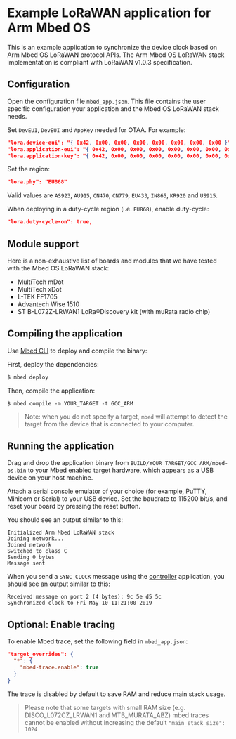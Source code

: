 # Example LoRaWAN application for Arm Mbed OS

This is an example application to synchronize the device clock based on Arm Mbed OS LoRaWAN protocol APIs. The Arm Mbed OS LoRaWAN stack implementation is compliant with LoRaWAN v1.0.3 specification. 

## Configuration

Open the configuration file `mbed_app.json`. This file contains the user specific configuration your application and the Mbed OS LoRaWAN stack needs.

Set `DevEUI`, `DevEUI` and `AppKey` needed for OTAA. For example:

```json
"lora.device-eui": "{ 0x42, 0x00, 0x00, 0x00, 0x00, 0x00, 0x00, 0x00 }",
"lora.application-eui": "{ 0x42, 0x00, 0x00, 0x00, 0x00, 0x00, 0x00, 0x00 }",
"lora.application-key": "{ 0x42, 0x00, 0x00, 0x00, 0x00, 0x00, 0x00, 0x00, 0x00, 0x00, 0x00, 0x00, 0x00, 0x00, 0x00, 0x00 }"
```

Set the region:

```json
"lora.phy": "EU868"
```

Valid values are `AS923`, `AU915`, `CN470`, `CN779`, `EU433`, `IN865`, `KR920` and `US915`.

When deploying in a duty-cycle region (i.e. `EU868`), enable duty-cycle:

```json
"lora.duty-cycle-on": true,
```

## Module support

Here is a non-exhaustive list of boards and modules that we have tested with the Mbed OS LoRaWAN stack:

- MultiTech mDot
- MultiTech xDot
- L-TEK FF1705
- Advantech Wise 1510
- ST B-L072Z-LRWAN1 LoRa®Discovery kit (with muRata radio chip)

## Compiling the application

Use [Mbed CLI](https://os.mbed.com/docs/mbed-os/v5.12/tools/developing-mbed-cli.html) to deploy and compile the binary:

First, deploy the dependencies:

```sh
$ mbed deploy
```

Then, compile the application:

```
$ mbed compile -m YOUR_TARGET -t GCC_ARM
```

>Note: when you do not specify a target, `mbed` will attempt to detect the target from the device that is connected to your computer.

## Running the application

Drag and drop the application binary from `BUILD/YOUR_TARGET/GCC_ARM/mbed-os.bin` to your Mbed enabled target hardware, which appears as a USB device on your host machine. 

Attach a serial console emulator of your choice (for example, PuTTY, Minicom or Serial) to your USB device. Set the baudrate to 115200 bit/s, and reset your board by pressing the reset button.

You should see an output similar to this:

```
Initialized Arm Mbed LoRaWAN stack
Joining network...
Joined network
Switched to class C
Sending 0 bytes
Message sent
```

When you send a `SYNC_CLOCK` message using the [controller](../controller) application, you should see an output similar to this:

```
Received message on port 2 (4 bytes): 9c 5e d5 5c 
Synchronized clock to Fri May 10 11:21:00 2019
```

## Optional: Enable tracing

To enable Mbed trace, set the following field in `mbed_app.json`:

```json
"target_overrides": {
  "*": {
    "mbed-trace.enable": true
  }
}
```

The trace is disabled by default to save RAM and reduce main stack usage.

>Please note that some targets with small RAM size (e.g. DISCO_L072CZ_LRWAN1 and MTB_MURATA_ABZ) mbed traces cannot be enabled without increasing the default `"main_stack_size": 1024`
